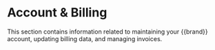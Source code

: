 # Account & Billing

This section contains information related to maintaining your {{brand}} account, updating billing data, and managing invoices.
